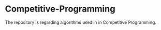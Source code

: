 # Competitive-Programming
The repository is regarding algorithms used in in Competitive Programming.
